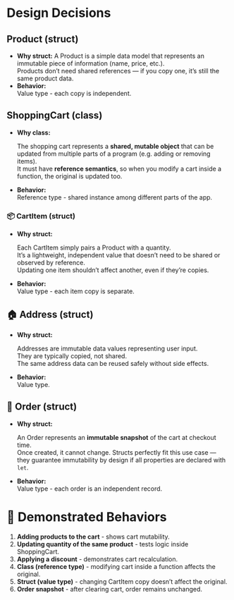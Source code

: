 # Design Decisions

## Product (struct)
- **Why struct:**
  A Product is a simple data model that represents an immutable piece of information (name, price, etc.).  
  Products don’t need shared references — if you copy one, it’s still the same product data.
- **Behavior:**  
  Value type - each copy is independent.

## ShoppingCart (class)
- **Why class:**

  The shopping cart represents a **shared, mutable object** that can be updated from multiple parts of a program (e.g. adding or removing items).  
  It must have **reference semantics**, so when you modify a cart inside a function, the original is updated too.

- **Behavior:**  
  Reference type - shared instance among different parts of the app.

### 📦 CartItem (struct)
- **Why struct:**

  Each CartItem simply pairs a Product with a quantity.  
  It’s a lightweight, independent value that doesn’t need to be shared or observed by reference.  
  Updating one item shouldn’t affect another, even if they’re copies.

- **Behavior:**  
  Value type - each item copy is separate.

## 🏠 Address (struct)
- **Why struct:**

  Addresses are immutable data values representing user input.  
  They are typically copied, not shared.  
  The same address data can be reused safely without side effects.

- **Behavior:**  
  Value type.

## 🧾 Order (struct)
- **Why struct:**

  An Order represents an **immutable snapshot** of the cart at checkout time.  
  Once created, it cannot change. Structs perfectly fit this use case — they guarantee immutability by design if all properties are declared with `let`.

- **Behavior:**  
  Value type - each order is an independent record.

# 🧪 Demonstrated Behaviors

1. **Adding products to the cart** - shows cart mutability.  
2. **Updating quantity of the same product** - tests logic inside ShoppingCart.  
3. **Applying a discount** - demonstrates cart recalculation.  
4. **Class (reference type)** - modifying cart inside a function affects the original.  
5. **Struct (value type)** - changing CartItem copy doesn’t affect the original.  
6. **Order snapshot** - after clearing cart, order remains unchanged.

